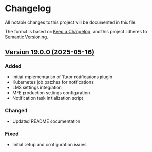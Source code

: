 # Changelog
All notable changes to this project will be documented in this file.

The format is based on [Keep a Changelog](https://keepachangelog.com/en/1.0.0/),
and this project adheres to [Semantic Versioning](https://semver.org/spec/v2.0.0.html).

## [Version 19.0.0 (2025-05-16)]

### Added
- Initial implementation of Tutor notifications plugin
- Kubernetes job patches for notifications
- LMS settings integration
- MFE production settings configuration
- Notification task initialization script

### Changed
- Updated README documentation

### Fixed
- Initial setup and configuration issues

[Version 19.0.0 (2025-05-16)]: https://github.com/aulasneo/tutor-contrib-notifications/compare/v0.1.0...HEAD
[0.1.0]: https://github.com/aulasneo/tutor-contrib-notifications/compare/v0.0.0...v0.1.0
